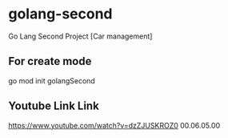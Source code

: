 # golang-second
Go Lang Second Project [Car management]

## For create mode
go mod init golangSecond














## Youtube Link Link
https://www.youtube.com/watch?v=dzZJUSKROZ0
00.06.05.00